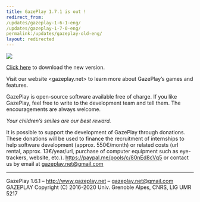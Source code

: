 ```yaml
---
title: GazePlay 1.7.1 is out !
redirect_from: 
/updates/gazeplay-1-6-1-eng/
/updates/gazeplay-1-7-0-eng/
permalink:/updates/gazeplay-old-eng/
layout: redirected
---
```


<img src="{{site.baseurl}}/assets/images/gazeplayClassicLogo.png"/>

[Click here](https://gazeplay.github.io/GazePlay/installation/fr) to download the new version.


Visit our website <gazeplay.net> to learn more about GazePlay’s games and features.

GazePlay is open-source software available free of charge. If you like GazePlay, feel free to write to the development team and tell them. The encouragements are always welcome.

_Your children’s smiles are our best reward._

It is possible to support the development of GazePlay through donations. These donations will be used to finance the recruitment of internships to help software development (approx. 550€/month) or related costs (url rental, approx. 13€/year/url, purchase of computer equipment such as eye-trackers, website, etc.). <https://paypal.me/pools/c/80nEd8cVq5> or contact us by email at <gazeplay.net@gmail.com>

---

GazePlay 1.6.1 – http://www.gazeplay.net – <gazeplay.net@gmail.com>  
GAZEPLAY Copyright (C) 2016-2020 Univ. Grenoble Alpes, CNRS, LIG UMR 5217
